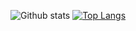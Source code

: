 ![Github stats](https://stats-three-rho.vercel.app/api?username=hazemfahmyy&hide=issues,prs&show_icons=true&theme=dracula)
[![Top Langs](https://stats-three-rho.vercel.app/api/top-langs/?username=hazemfahmyy&hide_progress=false&layout=compact)](https://github.com/hazemfahmyy/github-readme-stats)